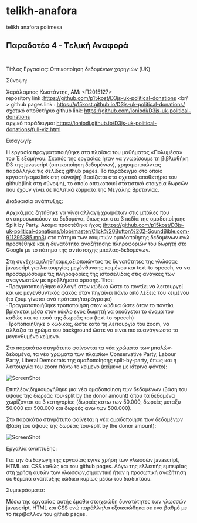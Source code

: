 # telikh-anafora
 telikh anafora polimesa
 ## Παραδοτέο 4 - Tελική Αναφορά  </br> </br>

Τίτλος Εργασίας: Οπτικοποίηση δεδομένων χορηγιών (UK) </br>

Σύνοψη: <br />

Χαράλαμπος Κωστάντης, ΑΜ: <Π2015127> </br>
repository link :https://github.com/p15kost/D3js-uk-political-donations  <br/ >
github pages link : https://p15kost.github.io/D3js-uk-political-donations/   </br>
σχετικό αποθετήριο github link: https://github.com/ioniodi/D3js-uk-political-donations </br>
αρχικό παράδειγμα: https://ioniodi.github.io/D3js-uk-political-donations/full-viz.html </br>

Εισαγωγή: </br>

Η εργασία πραγματοποιήθηκε στα πλαίσια του μαθήματος «Πολυμέσα» του Έ εξαμήνου. Σκοπός της εργασίας ήταν να γνωρίσουμε τη βιβλιοθήκη D3 της javascript (οπτικοποίηση δεδομένων), χρησιμοποιώντας παράλληλα τις σελίδες github pages. Το παράδειγμα στο οποίο εργαστήκαμε(link στη σύνοψη) βασίζεται στο σχετικό αποθετήριο του github(link στη σύνοψη), το οποίο οπτικοποιεί στατιστικά στοιχεία δωρεών που έχουν γίνει σε πολιτικά κόμματα της Μεγάλης Βρετανίας. </br>

Διαδικασία ανάπτυξης: </br>

Αρχικά,μας ζητήθηκε να γίνει αλλαγή χρωμάτων στις μπάλες που αντιπροσωπεύουν τα δεδομένα, όπως και στα 3 πεδία της ομαδοποίησης Split by Party. Ακόμα προστέθηκε ήχος (https://github.com/p15kost/D3js-uk-political-donations/blob/master/Click%20Button%202-SoundBible.com-911295385.mp3) στο πάτημα των κουμπιών ομαδοποίησης δεδομένων ενώ προστέθηκε και η δυνατότητα αναζήτησης πληροφοριών του δωρητή στο Google με το πάτημα της αντίστοιχης μπάλας-δεδομένων. </br>

Στη συνέχεια,κληθήκαμε,αξιοποιώντας τις δυνατότητες της γλώσσας javascript για λειτουργίες μεγένθυνσης κειμένου και text-to-speech, να να προσαρμόσουμε τις πληροφορίες της ιστοσελίδας στις ανάγκες των αναγνωστών με προβλήματα όρασης. Έτσι: <br />
-Πραγματοποιήθηκε αλλαγή στον κώδικα ώστε το ποντίκι να λειτουργεί και ως μεγενθυντικός φακός όταν πηγαίνει πάνω από λέξεις του κειμένου (το ζουμ γίνεται ανά πρόταση/παράγραφο) <br />
-Πραγματοποιήθηκε τροποποίηση στον κώδικα ώστε όταν το ποντίκι βρίσκεται μέσα στον κύκλο ενός δωρητή να ακούγεται το όνομα του καθώς και το ποσό της δωρεάς του (text-to-speech) <br />
-Τροποποιήθηκε ο κώδικας, ώστε κατά τη λειτουργία του zoom, να αλλάζει το χρώμα του background ώστε να είναι πιο ευανάγνωστο το μεγενθυμένο κείμενο. <br />

Στο παρακάτω στιγμότυπο φαίνονται τα νέα χρώματα των μπαλών-δεδομένα, τα νέα χρώματα των πλαισίων Conservative Party, Labour Party, Liberal Democrats της ομαδοποίησης split-by-party, όπως και η λειτουργία  του zoom πάνω το κείμενο (κείμενο με κίτρινο φόντο): </br>

![ScreenShot](Screenshot_5.png)</br>

Επιπλέον,δημιουργήθηκε μια νέα ομαδοποίηση των δεδομένων (βάση του ύψους της δωρεάς του-split by the donor amount) όπου τα δεδομένα χωρίζονται σε 3 κατηγορίες (δωρεές κατω των 50.000, δωρεές μεταξυ 50.000 και 500.000 και δωρεές ανω των 500.000).

Στο παρακάτω στιγμότυπο φαίνεται η νέα ομαδοποίηση των δεδομένων (βάση του ύψους της δωρεάς του-split by the donor amount): </br>

![ScreenShot](Screenshot_6.png)</br>

Εργαλία ανάπτυξης: </br>

Για την διεξαγωγή της εργασίας έγινε χρήση των γλωσσών javascript, HTML και CSS καθώς και του github pages. Λόγω της ελλειπής εμπειρίας στη χρήση αυτών των γλωσσών,σημαντική ήταν η προσωπική αναζήτηση σε θέματα ανάπτυξης κώδικα κυρίως μέσω του διαδικτύου. </br>

Συμπεράσματα: </br>

Μέσω της εργασίας αυτής έμαθα στοιχειώδη δυνατότητες των γλωσσών javascript, HTML και CSS ενώ παράλληλα εξοικειώθηκα σε ένα βαθμό με το περιβάλλον του github pages.


